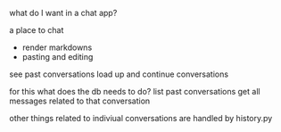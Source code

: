 what do I want in a chat app?

a place to chat
 - render markdowns
 - pasting and editing

see past conversations
load up and continue conversations

for this what does the db needs to do?
list past conversations
get all messages related to that conversation

other things related to indiviual conversations are handled by history.py
